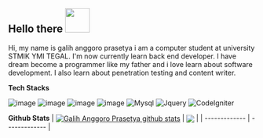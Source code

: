 <h2> Hello there <img src="https://media.giphy.com/media/mGcNjsfWAjY5AEZNw6/giphy.gif" width="50"></h2>

Hi, my name is galih anggoro prasetya i am a computer student at university STMIK YMI TEGAL. I'm now currently learn back end developer. I have dream become a programmer like my father and i love learn about software development. I also learn about penetration testing and content writer.

**Tech Stacks**

![image](https://user-images.githubusercontent.com/83481679/183078139-e060eb56-aa32-4d6a-b342-be68102c283e.png)
![image](https://user-images.githubusercontent.com/83481679/183078176-1973f3de-17d2-460a-bf05-bd50ff18ad19.png)
![image](https://user-images.githubusercontent.com/83481679/183078455-ad9baede-1072-4d29-8d8a-883159a36934.png)
![image](https://user-images.githubusercontent.com/83481679/183078236-82561588-37bd-4ba0-96b7-dd086398edb5.png)
![Mysql](https://img.shields.io/badge/MySQL-00000F?style=for-the-badge&logo=mysql&logoColor=white)
![Jquery](https://img.shields.io/badge/jQuery-0769AD?style=for-the-badge&logo=jquery&logoColor=white)
![CodeIgniter](https://img.shields.io/badge/codeigniter-%23F05033.svg?style=for-the-badge&logo=codeigniter&logoColor=white)




**Github Stats**
| <a href="https://github.com/anuraghazra/github-readme-stats"><img align="center" src="https://github-readme-stats.vercel.app/api?username=galihap76&show_icons=true&bg_color=0000" alt="Galih Anggoro Prasetya github stats" /></a> | <a href="https://github.com/anuraghazra/github-readme-stats"><img align="center" src="https://github-readme-stats.vercel.app/api/top-langs/?username=galihap76&langs_count=10&hide=batchfile,pascal,hack,roff,shell,scss&layout=compact&bg_color=0000" /></a> |
| ------------- | ------------- |
